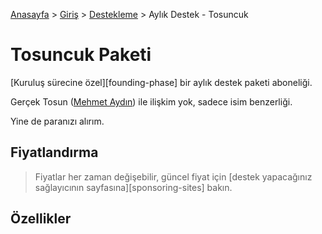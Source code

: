 [Anasayfa](../../README.md) > [Giriş](../README.md) > [Destekleme](./README.md) > Aylık Destek - Tosuncuk

# Tosuncuk Paketi

[Kuruluş sürecine özel][founding-phase] bir aylık destek paketi aboneliği.

Gerçek Tosun ([Mehmet Aydın](https://tr.wikipedia.org/wiki/Mehmet_Ayd%C4%B1n(%C3%87iftlik_Bank_Kurucusu))) ile ilişkim yok, sadece isim benzerliği.

Yine de paranızı alırım.

## Fiyatlandırma

> Fiyatlar her zaman değişebilir, güncel fiyat için [destek yapacağınız sağlayıcının sayfasına][sponsoring-sites] bakın.
> 

## Özellikler
